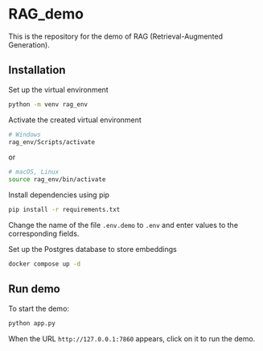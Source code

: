 # RAG_demo
This is the repository for the demo of RAG (Retrieval-Augmented Generation).
## Installation
Set up the virtual environment
```bash
python -m venv rag_env
```
Activate the created virtual environment
```bash
# Windows
rag_env/Scripts/activate
```
or
```bash
# macOS, Linux
source rag_env/bin/activate
```
Install dependencies using pip
```bash
pip install -r requirements.txt
```
Change the name of the file ```.env.demo``` to ```.env``` and enter values to the corresponding fields.

Set up the Postgres database to store embeddings
```bash
docker compose up -d
```
## Run demo
To start the demo:
```bash
python app.py
```
When the URL ```http://127.0.0.1:7860``` appears, click on it to run the demo.